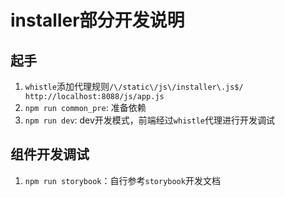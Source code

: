 # installer部分开发说明
## 起手
1. `whistle`添加代理规则`/\/static\/js\/installer\.js$/	http://localhost:8088/js/app.js`
2. `npm run common_pre`: 准备依赖
3. `npm run dev`: dev开发模式，前端经过`whistle`代理进行开发调试

## 组件开发调试
1. `npm run storybook`：自行参考`storybook`开发文档